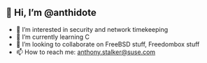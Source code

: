👋 Hi, I’m @anthidote
---
- 👀 I’m interested in security and network timekeeping
- 🌱 I’m currently learning C
- 💞️ I’m looking to collaborate on FreeBSD stuff, Freedombox stuff
- 📫 How to reach me: anthony.stalker@suse.com
